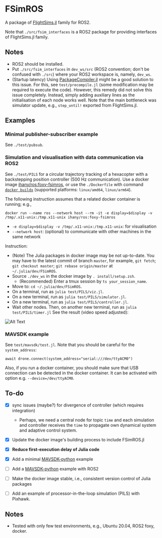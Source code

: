 # FSimROS
A package of [FlightSims.jl](https://github.com/JinraeKim/FlightSims.jl) family for ROS2.

Note that `./src/fsim_interfaces` is a ROS2 package for providing interfaces of FlightSims.jl family.

## Notes
- ROS2 should be installed.
- Put `./src/fsim_interfaces` in `dev_ws/src` (ROS2 convention; don't be confused with `./src`) where your ROS2 workspace is, namely, `dev_ws`.
- (Startup latency)
Using [PackageCompiler.jl](https://github.com/JuliaLang/PackageCompiler.jl) might be a good solution to this issue.
For this, see `test/precompile.jl` (some modification may be required to execute the code).
However,
this remedy did not solve this issue completely.
Instead,
simply adding auxiliary lines as the initialisation of each node works well.
Note that the main bottleneck was simulator update, e.g., `step_until!` exported from FlightSims.jl.

## Examples
### Minimal publisher-subscriber example
See `./test/pubsub`.

### Simulation and visualisation with data communication via ROS2
See `./test/PILS` for a circular trajectory tracking of a hexacopter with a
backstepping position controller (500 Hz communication).
Use a docker image [ihany/ros:foxy-fsimros](https://hub.docker.com/layers/ihany/ros/foxy-fsimros/images/sha256-ec32acd18c74ae521294a90aa7616a513494959f33c6c13ee180a25b3a3a55db?context=repo), or use the `./Dockerfile` with command [`docker buildx`](https://docs.docker.com/desktop/multi-arch/) (supported platforms: `linux/amd64`, `linux/arm64`).

The following instruction assumes that a related docker container is running; e.g.,

```
docker run --name ros --network host --rm -it -e display=$display -v /tmp/.x11-unix:/tmp.x11-unix ihany/ros:foxy-fsimros
```
- `-e display=$display -v /tmp/.x11-unix:/tmp.x11-unix`: for visualisation
- `--network host`: (optional) to communicate with other machines in the same network

Instruction:
- (Note) The Julia packages in docker image may be not up-to-date. You may have to the latest commit of branch `master`, for example, `git fetch`; `git checkout master`; `git rebase origin/master` at `~/.julia/dev/FSimROS`.
- Source `./dev_ws` in the docker image by `. install/setup.zsh`.
    - (Recommended) Enter a tmux session by `ts your_session_name`.
- Move to: `cd ~/.julia/dev/FSimROS`.
- On a terminal, run as `julia test/PILS/viz.jl`.
- On a new terminal, run as `julia test/PILS/simulator.jl`.
- On a new terminal, run as `julia test/PILS/controller.jl`.
- Wait other nodes. Then, on another new terminal, run as `julia test/PILS/timer.jl`
See the result (video speed adjusted):

![Alt Text](./figures/sim_trajectory_tracking.gif)

### MAVSDK example
See `test/mavsdk/test.jl`.
Note that you should be careful for the `system_address`:
```python3
await drone.connect(system_address="serial:///dev/ttyACM0")
```
Also, if you run a docker container, you should make sure that USB connection can be detected in the docker container. It can be activated with option e.g. `--device=/dev/ttyACM0`.

## To-do
- [x] sync issues (maybe?) for divergence of controller (which requires integration)
    - Perhaps, we need a central node for topic `time` and each simulation and controller receives the `time` to propagate own dynamical system and adaptive control system.
- [x] Update the docker image's building process to include FSimROS.jl
- [x] **Reduce first-execution delay of Julia code**
- [x] Add a minimal [MAVSDK-python](https://github.com/mavlink/MAVSDK-Python) example
- [ ] Add a [MAVSDK-python](https://github.com/mavlink/MAVSDK-Python) example with ROS2
- [ ] Make the docker image stable, i.e., consistent version control of Julia packages
- [ ] Add an example of processor-in-the-loop simulation (PILS) with Pixhawk.


## Notes
- Tested with only few test environments, e.g., Ubuntu 20.04, ROS2 foxy, docker.

